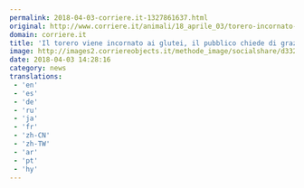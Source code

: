 ```yaml
---
permalink: 2018-04-03-corriere.it-1327861637.html
original: http://www.corriere.it/animali/18_aprile_03/torero-incornato-chiede-graziare-toro-ab5cc6ae-3720-11e8-b6e2-a808a444e7a2.shtml
domain: corriere.it
title: 'Il torero viene incornato ai glutei, il pubblico chiede di graziare il toro'
image: http://images2.corriereobjects.it/methode_image/socialshare/d332127c-3727-11e8-b6e2-a808a444e7a2.jpg
date: 2018-04-03 14:28:16
category: news
translations: 
 - 'en'
 - 'es'
 - 'de'
 - 'ru'
 - 'ja'
 - 'fr'
 - 'zh-CN'
 - 'zh-TW'
 - 'ar'
 - 'pt'
 - 'hy'
---
```



